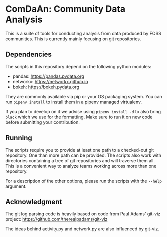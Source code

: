 ComDaAn: Community Data Analysis
================================

This is a suite of tools for conducting analysis from data produced by FOSS
communities. This is currently mainly focusing on git repositories.

Dependencies
------------
The scripts in this repository depend on the following python modules:
 * pandas: https://pandas.pydata.org
 * networkx: https://networkx.github.io
 * bokeh: https://bokeh.pydata.org

They are commonly available via pip or your OS packaging system.
You can run `pipenv install` to install them in a pipenv managed virtualenv.

If you plan to develop on it we advise using `pipenv install -d` to also
bring `black` which we use for the formatting. Make sure to run it on new
code before submitting your contribution.

Running
-------
The scripts require you to provide at least one path to a checked-out git
repository. One than more path can be provided. The scripts also work with
directories containing a tree of git repositories and will traverse them all.
This is a convenient way to analyze teams working across more than one
repository.

For a description of the other options, please run the scripts with the `--help`
argument.

Acknowledgment
--------------
The git log parsing code is heavily based on code from Paul Adams' git-viz
project: https://github.com/therealpadams/git-viz

The ideas behind activity.py and network.py are also influenced by git-viz.

